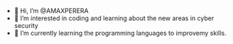 - 👋 Hi, I’m @AMAXPERERA
- 👀 I’m interested in coding and learning about the new areas in cyber security
- 🌱 I’m currently learning the programming languages to improvemy skills.

<!---
AMAXPERERA/AMAXPERERA is a ✨ special ✨ repository because its `README.md` (this file) appears on your GitHub profile.
You can click the Preview link to take a look at your changes.
--->
